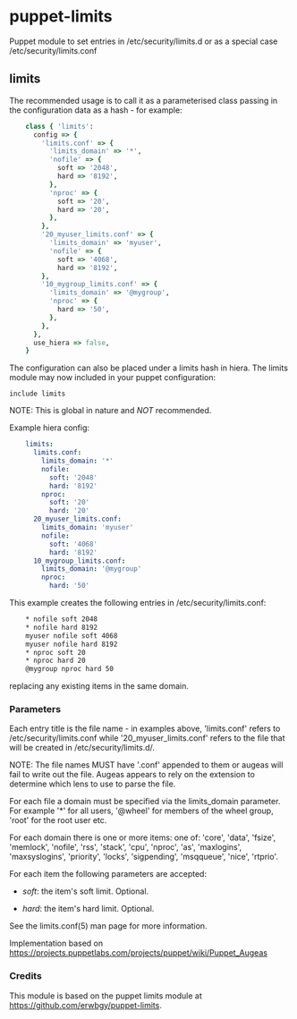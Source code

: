 # puppet-limits

Puppet module to set entries in /etc/security/limits.d or as a special case
/etc/security/limits.conf

## limits

The recommended usage is to call it as a parameterised class passing in the configuration data as a hash - for example:
```ruby
    class { 'limits':
      config => {
        'limits.conf' => {
          'limits_domain' => '*',
          'nofile' => {
            soft => '2048',
            hard => '8192',
          },
          'nproc' => {
            soft => '20',
            hard => '20',
          },
        },
        '20_myuser_limits.conf' => {
          'limits_domain' => 'myuser',
          'nofile' => {
            soft => '4068',
            hard => '8192',
        },
        '10_mygroup_limits.conf' => {
          'limits_domain' => '@mygroup',
          'nproc' => {
            hard => '50',
          },
        },
      },
      use_hiera => false,
    }
```

The configuration can also be placed under a limits hash in hiera.  The limits module may now included in your puppet configuration:

    include limits

NOTE:  This is global in nature and *NOT* recommended.

Example hiera config:
```yaml
    limits:
      limits.conf:
        limits_domain: '*'
        nofile:
          soft: '2048'
          hard: '8192'
        nproc:
          soft: '20'
          hard: '20'
      20_myuser_limits.conf:
        limits_domain: 'myuser'
        nofile:
          soft: '4068'
          hard: '8192'
      10_mygroup_limits.conf:
        limits_domain: '@mygroup'
        nproc:
          hard: '50'
```
This example creates the following entries in /etc/security/limits.conf:
```bash
    * nofile soft 2048
    * nofile hard 8192
    myuser nofile soft 4068
    myuser nofile hard 8192
    * nproc soft 20
    * nproc hard 20
    @mygroup nproc hard 50
```
replacing any existing items in the same domain.

### Parameters

Each entry title is the file name - in examples above, 'limits.conf' refers to 
/etc/security/limits.conf while '20_myuser_limits.conf' refers to the file that will
be created in /etc/security/limits.d/.  

NOTE: The file names MUST have '.conf' appended to them or augeas will fail to write 
out the file.  Augeas appears to rely on the extension to determine which lens to use 
to parse the file.

For each file a domain must be specified via the limits_domain parameter.  For 
example '*' for all users, '@wheel' for members of the wheel group, 'root' for the 
root user etc.

For each domain there is one or more items: one of: 'core', 'data', 'fsize',
'memlock', 'nofile', 'rss', 'stack', 'cpu', 'nproc', 'as', 'maxlogins',
'maxsyslogins', 'priority', 'locks', 'sigpending', 'msqqueue', 'nice',
'rtprio'. 

For each item the following parameters are accepted:

   * *soft*: the item's soft limit. Optional.

   * *hard*: the item's hard limit. Optional.

See the limits.conf(5) man page for more information.

Implementation based on https://projects.puppetlabs.com/projects/puppet/wiki/Puppet_Augeas

### Credits

This module is based on the puppet limits module at https://github.com/erwbgy/puppet-limits.
